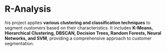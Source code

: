 # R-Analysis
his project applies **various clustering and classification techniques** to segment customers based on their characteristics. It includes **K-Means, Hierarchical Clustering, DBSCAN, Decision Trees, Random Forests, Neural Networks, and SVM**, providing a comprehensive approach to customer segmentation. 
